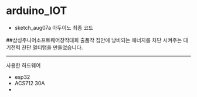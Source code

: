 # arduino_IOT

<ul>
  <li>sketch_aug07a 아두이노 최종 코드</li>
</ul>
##삼성주니어소프트웨어창작대회 출품작
집안에 낭비되는 에너지를 차단 시켜주는 대기전력 찬단 멀티탭을 만들었습니다.
<hr>
사용한 하드웨어
<ul>
  <li>esp32</li>
   <li>ACS712 30A</li>
   <li></li>
</ul>
